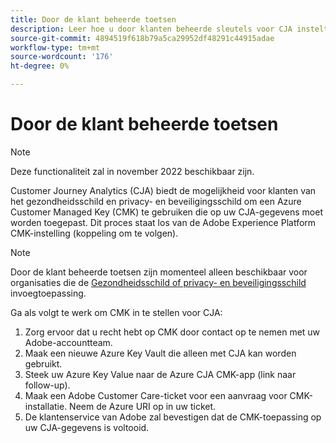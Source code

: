 ```yaml
---
title: Door de klant beheerde toetsen
description: Leer hoe u door klanten beheerde sleutels voor CJA instelt.
source-git-commit: 4894519f618b79a5ca29952df48291c44915adae
workflow-type: tm+mt
source-wordcount: '176'
ht-degree: 0%

---
```


# Door de klant beheerde toetsen

>[!NOTE]
>
>Deze functionaliteit zal in november 2022 beschikbaar zijn.

Customer Journey Analytics (CJA) biedt de mogelijkheid voor klanten van het gezondheidsschild en privacy- en beveiligingsschild om een Azure Customer Managed Key (CMK) te gebruiken die op uw CJA-gegevens moet worden toegepast.  Dit proces staat los van de Adobe Experience Platform CMK-instelling (koppeling om te volgen).

>[!NOTE]
>
>Door de klant beheerde toetsen zijn momenteel alleen beschikbaar voor organisaties die de [Gezondheidsschild of privacy- en beveiligingsschild](https://experienceleague.adobe.com/docs/blueprints-learn/architecture/vertical-blueprints/healthcare-vertical.html%3Flang%3Den) invoegtoepassing.

Ga als volgt te werk om CMK in te stellen voor CJA:

1. Zorg ervoor dat u recht hebt op CMK door contact op te nemen met uw Adobe-accountteam.
1. Maak een nieuwe Azure Key Vault die alleen met CJA kan worden gebruikt.
1. Steek uw Azure Key Value naar de Azure CJA CMK-app (link naar follow-up).
1. Maak een Adobe Customer Care-ticket voor een aanvraag voor CMK-installatie. Neem de Azure URI op in uw ticket.
1. De klantenservice van Adobe zal bevestigen dat de CMK-toepassing op uw CJA-gegevens is voltooid.
